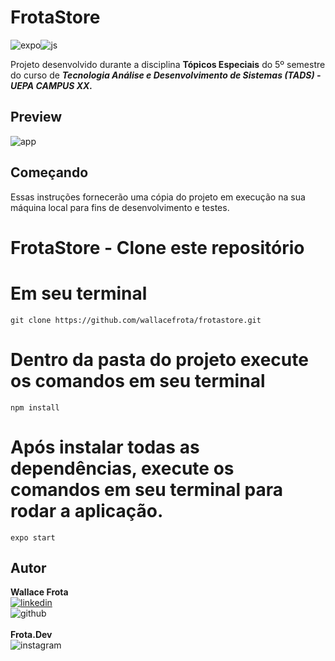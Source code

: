 # FrotaStore
![expo](https://img.shields.io/badge/Expo-^40.0.0-000000?style=for-the-badge)![js](https://img.shields.io/badge/JavaScript-F7DF1E?style=for-the-badge&logo=javascript&logoColor=black)

Projeto desenvolvido durante a disciplina **Tópicos Especiais** do 5º semestre do curso de ***Tecnologia Análise e Desenvolvimento de Sistemas (TADS) - UEPA CAMPUS XX.***

## Preview
![app](http://i.giphy.com/media/xg3wKWAY7wVcJtSPmW/giphy.gif)

## Começando
Essas instruções fornecerão uma cópia do projeto em execução na sua máquina local para fins de desenvolvimento e testes.


# FrotaStore - Clone este repositório
# Em seu terminal
```
git clone https://github.com/wallacefrota/frotastore.git
```
# Dentro da pasta do projeto execute os comandos em seu terminal
```
npm install
```
# Após instalar todas as dependências, execute os comandos em seu terminal para rodar a aplicação.
```
expo start
```

## Autor
**Wallace Frota**
\
[![linkedin](https://img.shields.io/badge/LinkedIn-0077B5?style=for-the-badge&logo=linkedin&logoColor=white)](https://www.linkedin.com/in/wallacefrota/)
\
![github](https://img.shields.io/badge/GitHub-100000?style=for-the-badge&logo=github&logoColor=white)
\
\
**Frota.Dev**
\
![instagram](https://img.shields.io/badge/Instagram-E4405F?style=for-the-badge&logo=instagram&logoColor=white)
